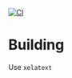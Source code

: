 [![CI](https://github.com/BacyaPetkin/CV/actions/workflows/main.yml/badge.svg)](https://github.com/BacyaPetkin/CV/actions/workflows/main.yml)

# Building

Use `xelatext`
